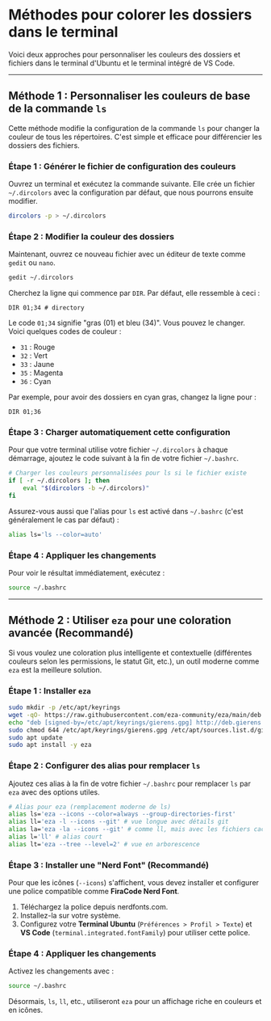 # Méthodes pour colorer les dossiers dans le terminal

Voici deux approches pour personnaliser les couleurs des dossiers et fichiers dans le terminal d'Ubuntu et le terminal intégré de VS Code.

---

## Méthode 1 : Personnaliser les couleurs de base de la commande `ls`

Cette méthode modifie la configuration de la commande `ls` pour changer la couleur de tous les répertoires. C'est simple et efficace pour différencier les dossiers des fichiers.

### Étape 1 : Générer le fichier de configuration des couleurs

Ouvrez un terminal et exécutez la commande suivante. Elle crée un fichier `~/.dircolors` avec la configuration par défaut, que nous pourrons ensuite modifier.

```bash
dircolors -p > ~/.dircolors
```

### Étape 2 : Modifier la couleur des dossiers

Maintenant, ouvrez ce nouveau fichier avec un éditeur de texte comme `gedit` ou `nano`.

```bash
gedit ~/.dircolors
```

Cherchez la ligne qui commence par `DIR`. Par défaut, elle ressemble à ceci :

```
DIR 01;34 # directory
```

Le code `01;34` signifie "gras (01) et bleu (34)". Vous pouvez le changer. Voici quelques codes de couleur :
*   `31` : Rouge
*   `32` : Vert
*   `33` : Jaune
*   `35` : Magenta
*   `36` : Cyan

Par exemple, pour avoir des dossiers en cyan gras, changez la ligne pour :

```
DIR 01;36
```

### Étape 3 : Charger automatiquement cette configuration

Pour que votre terminal utilise votre fichier `~/.dircolors` à chaque démarrage, ajoutez le code suivant à la fin de votre fichier `~/.bashrc`.

```bash
# Charger les couleurs personnalisées pour ls si le fichier existe
if [ -r ~/.dircolors ]; then
    eval "$(dircolors -b ~/.dircolors)"
fi
```

Assurez-vous aussi que l'alias pour `ls` est activé dans `~/.bashrc` (c'est généralement le cas par défaut) :

```bash
alias ls='ls --color=auto'
```

### Étape 4 : Appliquer les changements

Pour voir le résultat immédiatement, exécutez :

```bash
source ~/.bashrc
```

---

## Méthode 2 : Utiliser `eza` pour une coloration avancée (Recommandé)

Si vous voulez une coloration plus intelligente et contextuelle (différentes couleurs selon les permissions, le statut Git, etc.), un outil moderne comme `eza` est la meilleure solution.

### Étape 1 : Installer `eza`

```bash
sudo mkdir -p /etc/apt/keyrings
wget -qO- https://raw.githubusercontent.com/eza-community/eza/main/deb.asc | sudo gpg --dearmor -o /etc/apt/keyrings/gierens.gpg
echo "deb [signed-by=/etc/apt/keyrings/gierens.gpg] http://deb.gierens.de stable main" | sudo tee /etc/apt/sources.list.d/gierens.list
sudo chmod 644 /etc/apt/keyrings/gierens.gpg /etc/apt/sources.list.d/gierens.list
sudo apt update
sudo apt install -y eza
```

### Étape 2 : Configurer des alias pour remplacer `ls`

Ajoutez ces alias à la fin de votre fichier `~/.bashrc` pour remplacer `ls` par `eza` avec des options utiles.

```bash
# Alias pour eza (remplacement moderne de ls)
alias ls='eza --icons --color=always --group-directories-first'
alias ll='eza -l --icons --git' # vue longue avec détails git
alias la='eza -la --icons --git' # comme ll, mais avec les fichiers cachés
alias l='ll' # alias court
alias lt='eza --tree --level=2' # vue en arborescence
```

### Étape 3 : Installer une "Nerd Font" (Recommandé)

Pour que les icônes (`--icons`) s'affichent, vous devez installer et configurer une police compatible comme **FiraCode Nerd Font**.

1.  Téléchargez la police depuis nerdfonts.com.
2.  Installez-la sur votre système.
3.  Configurez votre **Terminal Ubuntu** (`Préférences > Profil > Texte`) et **VS Code** (`terminal.integrated.fontFamily`) pour utiliser cette police.

### Étape 4 : Appliquer les changements

Activez les changements avec :

```bash
source ~/.bashrc
```

Désormais, `ls`, `ll`, etc., utiliseront `eza` pour un affichage riche en couleurs et en icônes.
